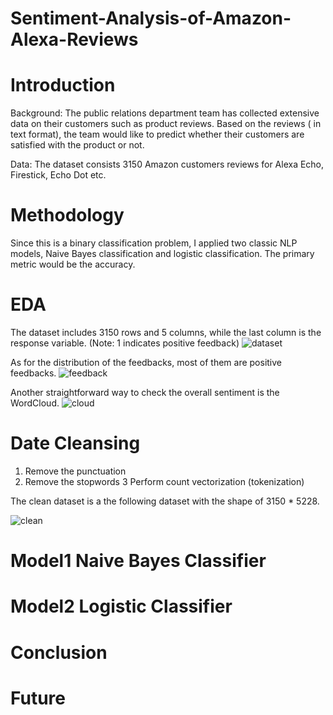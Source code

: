 # Sentiment-Analysis-of-Amazon-Alexa-Reviews

# Introduction
Background: The public relations department team has collected extensive data on their customers such as product reviews. Based on the reviews ( in text format), the team would like to predict whether their customers are satisfied with the product or not. 

Data: The dataset consists 3150 Amazon customers reviews for Alexa Echo, Firestick, Echo Dot etc.

# Methodology
Since this is a binary classification problem, I applied two classic NLP models, Naive Bayes classification and logistic classification. The primary metric would be the accuracy.

# EDA

The dataset includes 3150 rows and 5 columns, while the last column is the response variable. (Note: 1 indicates positive feedback)
![dataset](https://user-images.githubusercontent.com/64850893/104144804-c592e080-5392-11eb-8a1d-dcbf910bfe79.jpg)

As for the distribution of the feedbacks, most of them are positive feedbacks.
![feedback](https://user-images.githubusercontent.com/64850893/104144920-30dcb280-5393-11eb-9e34-ffa24da380e4.jpg)

Another straightforward way to check the overall sentiment is the WordCloud.
![cloud](https://user-images.githubusercontent.com/64850893/104144939-3d610b00-5393-11eb-813f-ee133a9552ce.jpg)



# Date Cleansing

1. Remove the punctuation   
2. Remove the stopwords
3  Perform count vectorization (tokenization) 

The clean dataset is a the following dataset with the shape of 3150 * 5228.

![clean](https://user-images.githubusercontent.com/64850893/104145301-6930c080-5394-11eb-856f-965ce9caa6a0.jpg)


# Model1 Naive Bayes Classifier



# Model2 Logistic Classifier



# Conclusion

# Future
